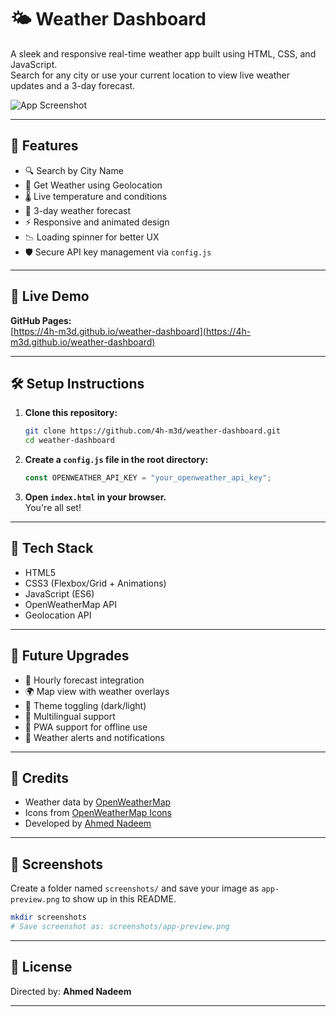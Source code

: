 
# 🌤️ Weather Dashboard

A sleek and responsive real-time weather app built using HTML, CSS, and JavaScript.  
Search for any city or use your current location to view live weather updates and a 3-day forecast.

![App Screenshot](screenshots/app-preview.png)

---

## 🔧 Features

- 🔍 Search by City Name  
- 📍 Get Weather using Geolocation  
- 🌡️ Live temperature and conditions  
- 🧭 3-day weather forecast  
- ⚡ Responsive and animated design  
- 📉 Loading spinner for better UX  
- 🛡️ Secure API key management via `config.js`

---

## 🚀 Live Demo

**GitHub Pages:**  
[https://4h-m3d.github.io/weather-dashboard](https://4h-m3d.github.io/weather-dashboard)

---

## 🛠️ Setup Instructions

1. **Clone this repository:**
   ```bash
   git clone https://github.com/4h-m3d/weather-dashboard.git
   cd weather-dashboard
   ```

2. **Create a `config.js` file in the root directory:**
   ```js
   const OPENWEATHER_API_KEY = "your_openweather_api_key";
   ```

3. **Open `index.html` in your browser.**  
   You're all set!

---

## 🧱 Tech Stack

- HTML5  
- CSS3 (Flexbox/Grid + Animations)  
- JavaScript (ES6)  
- OpenWeatherMap API  
- Geolocation API

---

## 🔮 Future Upgrades

- 📅 Hourly forecast integration  
- 🌍 Map view with weather overlays  
- 🎨 Theme toggling (dark/light)  
- 💬 Multilingual support  
- 📲 PWA support for offline use  
- 🔔 Weather alerts and notifications

---

## 🙏 Credits

- Weather data by [OpenWeatherMap](https://openweathermap.org/)  
- Icons from [OpenWeatherMap Icons](https://openweathermap.org/weather-conditions)  
- Developed by [Ahmed Nadeem](https://github.com/4h-m3d)

---

## 📸 Screenshots

Create a folder named `screenshots/` and save your image as `app-preview.png` to show up in this README.

```bash
mkdir screenshots
# Save screenshot as: screenshots/app-preview.png
```

---

## 📄 License

Directed by: **Ahmed Nadeem**

---
